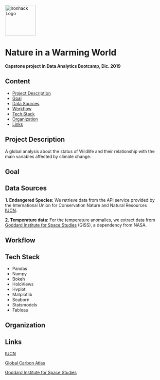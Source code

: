 <img src="https://bit.ly/2VnXWr2" alt="Ironhack Logo" width="100"/>

# Nature in a Warming World
**Capstone project in Data Analytics Bootcamp, Dic. 2019**

## Content
- [Project Description](#project-description)
- [Goal](#goal)
- [Data Sources](#data-sources)
- [Workflow](#workflow)
- [Tech Stack](#tech-stack)
- [Organization](#organization)
- [Links](#links)

## Project Description

A global analysis about the status of Wildlife and their relationship with the main variables affected by climate change.


## Goal


## Data Sources

**1. Endangered Species:** We retrieve data from the API service provided by the International Union for Conservation Nature and Natural Resources [IUCN](https://www.iucnredlist.org/).

**2. Temperature data:**  For the temperature anomalies, we extract data from [Goddard Institute for Space Studies](https://data.giss.nasa.gov) (GISS), a dependency from NASA. 


## Workflow


## Tech Stack

* Pandas
* Numpy
* Bokeh
* HoloViews
* Hvplot
* Matplotlib
* Seaborn
* Statsmodels
* Tableau

## Organization


## Links

[IUCN](https://www.iucnredlist.org/)

[Global Carbon Atlas](http://globalcarbonatlas.org/en/CO2-emissions)

[Goddard Institute for Space Studies](https://data.giss.nasa.gov)
